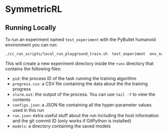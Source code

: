 # SymmetricRL

## Running Locally
To run an experiment named `test_experiment` with the PyBullet humanoid environment you can run:

```bash
./cc_run_scripts/local_run_playground_train.sh  test_experiment  env_name='Symmetric_HumanoidBulletEnv-v0'
```

This will create a new experiment directory inside the `runs` directory that contains the following files:
 - `pid`: the process ID of the task running the training algorithm
 - `progress.csv`: a CSV file containing the data about the the training progress
 - `slurm.out`: the output of the process. You can use `tail -f` to view the contents
 - `configs.json`: a JSON file containing all the hyper-parameter values used in this run
 - `run.json`: extra useful stuff about the run including the host information and the git commit ID (only works if GitPython is installed)
 - `models`: a directory containing the saved models